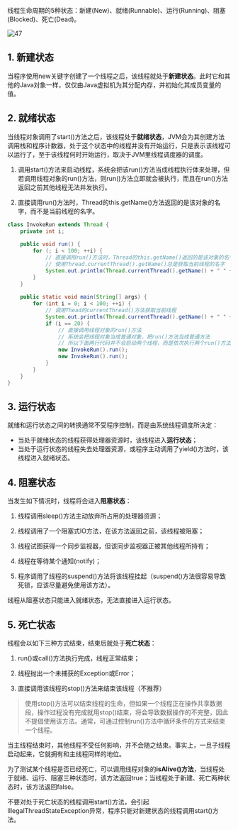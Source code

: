 线程生命周期的5种状态：新建(New)、就绪(Runnable)、运行(Running)、阻塞(Blocked)、死亡(Dead)。

![47](https://chua-n.gitee.io/blog-images/notebooks/Java/47.png)

## 1. 新建状态

当程序使用new关键字创建了一个线程之后，该线程就处于**新建状态**。此时它和其他的Java对象一样，仅仅由Java虚拟机为其分配内存，并初始化其成员变量的值。

## 2. 就绪状态

当线程对象调用了start()方法之后，该线程处于**就绪状态**，JVM会为其创建方法调用栈和程序计数器，处于这个状态中的线程并没有开始运行，只是表示该线程可以运行了，至于该线程何时开始运行，取决于JVM里线程调度器的调度。

1. 调用start()方法来启动线程，系统会把该run()方法当成线程执行体来处理，但若调用线程对象的run()方法，则run()方法立即就会被执行，而且在run()方法返回之前其他线程无法并发执行。

2. 直接调用run()方法时，Thread的this.getName()方法返回的是该对象的名字，而不是当前线程的名字。

```java
class InvokeRun extends Thread {
    private int i;
    
    public void run() {
        for (; i < 100; ++i) {
            // 直接调用run()方法时，Thread的this.getName()返回的是该对象的名字，而不是当前线程的名字
            // 使用Thread.currentThread().getName()总是获取当前线程的名字
            System.out.println(Thread.currentThread().getName() + " " + i);
        }
    }
    
    public static void main(String[] args) {
        for (int i = 0; i < 100; ++i) {
            // 调用Thead的currentThread()方法获取当前线程
            System.out.println(Thread.currentThread().getName() + " " + i);
            if (i == 20) {
                // 直接调用线程对象的run()方法
                // 系统会把线程对象当成普通对象，把run()方法当成普通方法
                // 所以下面两行代码并不会启动两个线程，而是依次执行两个run()方法
                new InvokeRun().run();
                new InvokeRun().run();
            }
        }
    }
}
```

## 3. 运行状态

就绪和运行状态之间的转换通常不受程序控制，而是由系统线程调度所决定：

- 当处于就绪状态的线程获得处理器资源时，该线程进入**运行状态**；
- 当处于运行状态的线程失去处理器资源，或程序主动调用了yield()方法时，该线程进入就绪状态。

## 4. 阻塞状态

当发生如下情况时，线程将会进入**阻塞状态**：

1. 线程调用sleep()方法主动放弃所占用的处理器资源；

2. 线程调用了一个阻塞式IO方法，在该方法返回之前，该线程被阻塞；

3. 线程试图获得一个同步监视器，但该同步监视器正被其他线程所持有；

4. 线程在等待某个通知(notify)；

5. 程序调用了线程的suspend()方法将该线程挂起（suspend()方法很容易导致死锁，应该尽量避免使用该方法）。

线程从阻塞状态只能进入就绪状态，无法直接进入运行状态。

## 5. 死亡状态

线程会以如下三种方式结束，结束后就处于**死亡状态**：

1. run()或call()方法执行完成，线程正常结束；

2. 线程抛出一个未捕获的Exception或Error；

3. 直接调用该线程的stop()方法来结束该线程（不推荐）

> 使用stop()方法可以结束线程的生命，但如果一个线程正在操作共享数据段，操作过程没有完成就用stop()结束，将会导致数据操作的不完整，因此不提倡使用该方法。通常，可通过控制run()方法中循环条件的方式来结束一个线程。

当主线程结束时，其他线程不受任何影响，并不会随之结束。事实上，一旦子线程启动起来，它就拥有和主线程同样的地位。

为了测试某个线程是否已经死亡，可以调用线程对象的**isAlive()方法**，当线程处于就绪、运行、阻塞三种状态时，该方法返回true；当线程处于新建、死亡两种状态时，该方法返回false。

不要对处于死亡状态的线程调用start()方法，会引起IllegalThreadStateException异常，程序只能对新建状态的线程调用start()方法。


